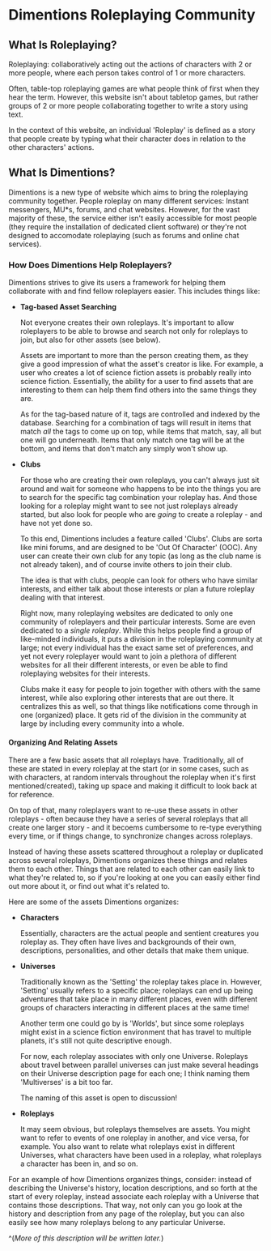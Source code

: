 Dimentions Roleplaying Community
================================

What Is Roleplaying?
--------------------
Roleplaying: collaboratively acting out the actions of characters with 2 or more people, where each person takes control of 1 or more characters.

Often, table-top roleplaying games are what people think of first when they hear the term. However, this website isn't about tabletop games, but rather groups of 2 or more people collaborating together to write a story using text.

In the context of this website, an individual 'Roleplay' is defined as a story that people create by typing what their character does in relation to the other characters' actions.

What Is Dimentions?
-------------------
Dimentions is a new type of website which aims to bring the roleplaying community together. People roleplay on many different services: Instant messengers, MU*s, forums, and chat websites. However, for the vast majority of these, the service either isn't easily accessible for most people (they require the installation of dedicated client software) or they're not designed to accomodate roleplaying (such as forums and online chat services).

### How Does Dimentions Help Roleplayers?
Dimentions strives to give its users a framework for helping them collaborate with and find fellow roleplayers easier. This includes things like:

  - **Tag-based Asset Searching**

    Not everyone creates their own roleplays. It's important to allow roleplayers to be able to browse and search not only for roleplays to join, but also for other assets (see below).

    Assets are important to more than the person creating them, as they give a good impression of what the asset's creator is like. For example, a user who creates a lot of science fiction assets is probably really into science fiction. Essentially, the ability for a user to find assets that are interesting to them can help them find others into the same things they are.

    As for the tag-based nature of it, tags are controlled and indexed by the database. Searching for a combination of tags will result in items that match *all* the tags to come up on top, while items that match, say, all but one will go underneath. Items that only match one tag will be at the bottom, and items that don't match any simply won't show up.

  - **Clubs**

    For those who are creating their own roleplays, you can't always just sit around and wait for someone who happens to be into the things you are to search for the specific tag combination your roleplay has. And those looking for a roleplay might want to see not just roleplays already started, but also look for people who are *going* to create a roleplay - and have not yet done so.

    To this end, Dimentions includes a feature called 'Clubs'. Clubs are sorta like mini forums, and are designed to be 'Out Of Character' (OOC). Any user can create their own club for any topic (as long as the club name is not already taken), and of course invite others to join their club.

    The idea is that with clubs, people can look for others who have similar interests, and either talk about those interests or plan a future roleplay dealing with that interest.

    Right now, many roleplaying websites are dedicated to only one community of roleplayers and their particular interests. Some are even dedicated to a *single roleplay*. While this helps people find a group of like-minded individuals, it puts a division in the roleplaying community at large; not every individual has the exact same set of preferences, and yet not every roleplayer would want to join a plethora of different websites for all their different interests, or even be able to find roleplaying websites for their interests.

    Clubs make it easy for people to join together with others with the same interest, while also exploring other interests that are out there. It centralizes this as well, so that things like notifications come through in one (organized) place. It gets rid of the division in the community at large by including every community into a whole.

#### Organizing And Relating Assets
There are a few basic assets that all roleplays have. Traditionally, all of these are stated in every roleplay at the start (or in some cases, such as with characters, at random intervals throughout the roleplay when it's first mentioned/created), taking up space and making it difficult to look back at for reference.

On top of that, many roleplayers want to re-use these assets in other roleplays - often because they have a series of several roleplays that all create one larger story - and it becoems cumbersome to re-type everything every time, or if things change, to synchronize changes across roleplays.

Instead of having these assets scattered throughout a roleplay or duplicated across several roleplays, Dimentions organizes these things and relates them to each other. Things that are related to each other can easily link to what they're related to, so if you're looking at one you can easily either find out more about it, or find out what it's related to.

Here are some of the assets Dimentions organizes:

  - **Characters**

    Essentially, characters are the actual people and sentient creatures you roleplay as. They often have lives and backgrounds of their own, descriptions, personalities, and other details that make them unique.

  - **Universes**

    Traditionally known as the 'Setting' the roleplay takes place in. However, 'Setting' usually refers to a specific place; roleplays can end up being adventures that take place in many different places, even with different groups of characters interacting in different places at the same time!

    Another term one could go by is 'Worlds', but since some roleplays might exist in a science fiction environment that has travel to multiple planets, it's still not quite descriptive enough.

    For now, each roleplay associates with only one Universe. Roleplays about travel between parallel universes can just make several headings on their Universe description page for each one; I think naming them 'Multiverses' is a bit too far.

    The naming of this asset is open to discussion!

  - **Roleplays**

    It may seem obvious, but roleplays themselves are assets. You might want to refer to events of one roleplay in another, and vice versa, for example. You also want to relate what roleplays exist in different Universes, what characters have been used in a roleplay, what roleplays a character has been in, and so on.

For an example of how Dimentions organizes things, consider: instead of describing the Universe's history, location descriptions, and so forth at the start of every roleplay, instead associate each roleplay with a Universe that contains those descriptions. That way, not only can you go look at the history and description from any page of the roleplay, but you can also easily see how many roleplays belong to any particular Universe.

^(*More of this description will be written later.*)